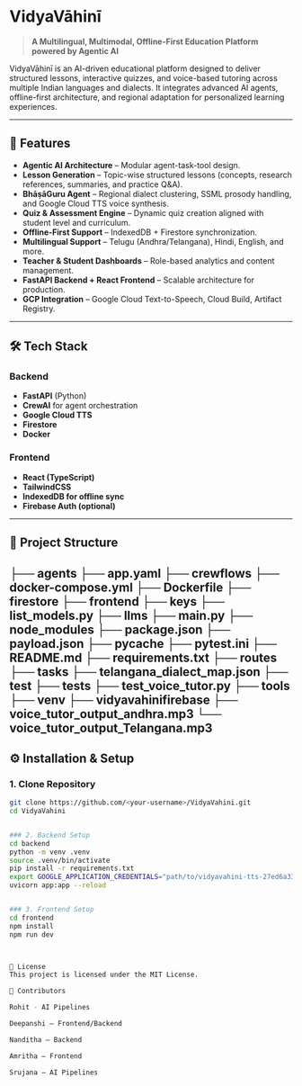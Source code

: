 # VidyaVāhinī

> **A Multilingual, Multimodal, Offline-First Education Platform powered by Agentic AI**

VidyaVāhinī is an AI-driven educational platform designed to deliver structured lessons, interactive quizzes, and voice-based tutoring across multiple Indian languages and dialects. It integrates advanced AI agents, offline-first architecture, and regional adaptation for personalized learning experiences.

---

## 🚀 Features

- **Agentic AI Architecture** – Modular agent-task-tool design.
- **Lesson Generation** – Topic-wise structured lessons (concepts, research references, summaries, and practice Q&A).
- **BhāṣāGuru Agent** – Regional dialect clustering, SSML prosody handling, and Google Cloud TTS voice synthesis.
- **Quiz & Assessment Engine** – Dynamic quiz creation aligned with student level and curriculum.
- **Offline-First Support** – IndexedDB + Firestore synchronization.
- **Multilingual Support** – Telugu (Andhra/Telangana), Hindi, English, and more.
- **Teacher & Student Dashboards** – Role-based analytics and content management.
- **FastAPI Backend + React Frontend** – Scalable architecture for production.
- **GCP Integration** – Google Cloud Text-to-Speech, Cloud Build, Artifact Registry.

---

## 🛠️ Tech Stack

### Backend
- **FastAPI** (Python)
- **CrewAI** for agent orchestration
- **Google Cloud TTS**
- **Firestore**
- **Docker**

### Frontend
- **React (TypeScript)**
- **TailwindCSS**
- **IndexedDB for offline sync**
- **Firebase Auth (optional)**

---

## 📂 Project Structure


├── agents ├── app.yaml ├── crewflows ├── docker-compose.yml ├── Dockerfile ├── firestore ├── frontend ├── keys ├── list_models.py ├── llms ├── main.py ├── node_modules ├── package.json ├── payload.json ├── pycache ├── pytest.ini ├── README.md ├── requirements.txt ├── routes ├── tasks ├── telangana_dialect_map.json ├── test ├── tests ├── test_voice_tutor.py ├── tools ├── venv ├── vidyavahinifirebase ├── voice_tutor_output_andhra.mp3 └── voice_tutor_output_Telangana.mp3
---

## ⚙️ Installation & Setup

### 1. Clone Repository
```bash
git clone https://github.com/<your-username>/VidyaVahini.git
cd VidyaVahini


### 2. Backend Setup
cd backend
python -m venv .venv
source .venv/bin/activate
pip install -r requirements.txt
export GOOGLE_APPLICATION_CREDENTIALS="path/to/vidyavahini-tts-27ed6a33108a.json"
uvicorn app:app --reload


### 3. Frontend Setup
cd frontend
npm install
npm run dev



📜 License
This project is licensed under the MIT License.

👥 Contributors

Rohit - AI Pipelines

Deepanshi – Frontend/Backend

Nanditha – Backend

Amritha – Frontend

Srujana – AI Pipelines
